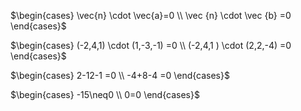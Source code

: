 $\begin{cases} \vec{n} \cdot \vec{a}=0 \\ \vec {n} \cdot \vec {b} =0 \end{cases}$

$\begin{cases} (-2,4,1) \cdot (1,-3,-1) =0 \\ (-2,4,1 ) \cdot (2,2,-4) =0 \end{cases}$

$\begin{cases} 2-12-1 =0 \\ -4+8-4 =0 \end{cases}$

$\begin{cases} -15\neq0 \\  0=0 \end{cases}$
